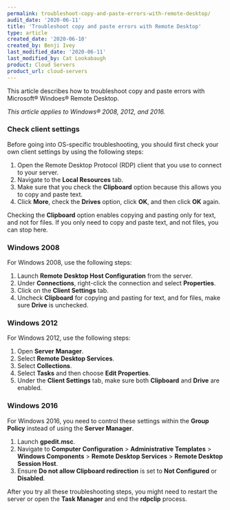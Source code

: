 ```yaml
---
permalink: troubleshoot-copy-and-paste-errors-with-remote-desktop/
audit_date: '2020-06-11'
title: 'Troubleshoot copy and paste errors with Remote Desktop'
type: article
created_date: '2020-06-10'
created_by: Benji Ivey
last_modified_date: '2020-06-11'
last_modified_by: Cat Lookabaugh
product: Cloud Servers
product_url: cloud-servers
---
```


This article describes how to troubleshoot copy and paste errors with Microsoft&reg; Windoes&reg; Remote Desktop.

*This article applies to Windows&reg; 2008, 2012, and 2016.*

### Check client settings

Before going into OS-specific troubleshooting, you should first check your own client settings by using
the following steps:

1. Open the Remote Desktop Protocol (RDP) client that you use to connect to your server.
2. Navigate to the **Local Resources** tab.
3. Make sure that you check the **Clipboard** option because this allows you to copy and paste text.
4. Click **More**, check the **Drives** option, click **OK**, and then click **OK** again.

Checking the **Clipboard** option enables copying and pasting only for text, and not for files. If you only
need to copy and paste text, and not files, you can stop here.

### Windows 2008

For Windows 2008, use the following steps:

1. Launch **Remote Desktop Host Configuration** from the server.
2. Under **Connections**, right-click the connection and select **Properties**.
3. Click on the **Client Settings** tab.
4. Uncheck **Clipboard** for copying and pasting for text, and for files, make sure **Drive** is unchecked.

### Windows 2012

For Windows 2012, use the following steps:

1. Open **Server Manager**.
2. Select **Remote Desktop Services**.
3. Select **Collections**.
4. Select **Tasks** and then choose **Edit Properties**.
5. Under the **Client Settings** tab, make sure both **Clipboard** and **Drive** are enabled.

### Windows 2016

For Windows 2016, you need to control these settings within the **Group Policy** instead of using
the **Server Manager**.

1. Launch **gpedit.msc**.
2. Navigate to **Computer Configuration** > **Administrative Templates** > **Windows Components** > **Remote Desktop Services** > **Remote Desktop Session Host**.
3. Ensure **Do not allow Clipboard redirection** is set to **Not Configured** or **Disabled**.

After you try all these troubleshooting steps, you might need to restart the server or open the
**Task Manager** and end the **rdpclip** process.
